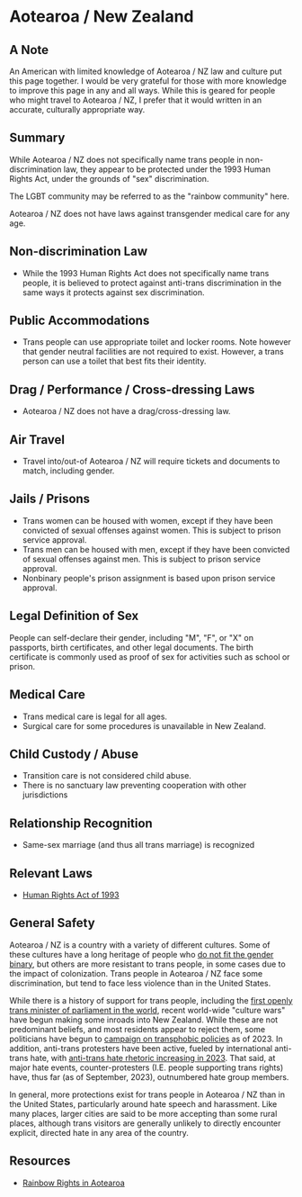 # Aotearoa / New Zealand

## A Note

An American with limited knowledge of Aotearoa / NZ law and culture
put this page together. I would be very grateful for those with more
knowledge to improve this page in any and all ways.  While this is geared
for people who might travel to Aotearoa / NZ, I prefer that it would
written in an accurate, culturally appropriate way.

## Summary

While Aotearoa / NZ does not specifically name trans people in non-discrimination
law, they appear to be protected under the 1993 Human Rights Act, under
the grounds of "sex" discrimination.

The LGBT community may be referred to as the "rainbow community" here.

Aotearoa / NZ does not have laws against transgender medical care for any age.

## Non-discrimination Law

 * While the 1993 Human Rights Act does not specifically name trans
   people, it is believed to protect against anti-trans discrimination
   in the same ways it protects against sex discrimination.

## Public Accommodations

 * Trans people can use appropriate toilet and locker rooms. Note
   however that gender neutral facilities are not required to exist.
   However, a trans person can use a toilet that best fits their
   identity.

## Drag / Performance / Cross-dressing Laws

 * Aotearoa / NZ does not have a drag/cross-dressing law.

## Air Travel

 * Travel into/out-of Aotearoa / NZ will require tickets and documents to
   match, including gender.

## Jails / Prisons

 * Trans women can be housed with women, except if they have been
   convicted of sexual offenses against women. This is subject to prison
   service approval.
 * Trans men can be housed with men, except if they have been
   convicted of sexual offenses against men. This is subject to prison
   service approval.
 * Nonbinary people's prison assignment is based upon prison service
   approval.

## Legal Definition of Sex

People can self-declare their gender, including "M", "F", or "X" on
passports, birth certificates, and other legal documents.  The birth
certificate is commonly used as proof of sex for activities such as
school or prison.

## Medical Care

 * Trans medical care is legal for all ages.
 * Surgical care for some procedures is unavailable in New Zealand.

## Child Custody / Abuse

 * Transition care is not considered child abuse.
 * There is no sanctuary law preventing cooperation with other jurisdictions
 
## Relationship Recognition

 * Same-sex marriage (and thus all trans marriage) is recognized

## Relevant Laws

 * [Human Rights Act of 1993](https://legislation.govt.nz/act/public/1993/0082/latest/DLM304212.html?search=ts_act%40bill%40regulation%40deemedreg_Human+Rights+Act+1993_resel_25_a&p=1%2f)

## General Safety

Aotearoa / NZ is a country with a variety of different cultures. Some of
these cultures have a long heritage of people who [do not fit the gender
binary](https://teara.govt.nz/en/gender-diversity/page-4), but others are
more resistant to trans people, in some cases due to the impact of
colonization. Trans people in Aotearoa / NZ face some discrimination, but
tend to face less violence than in the United States.

While there is a history of support for trans people, including the
[first openly trans minister of parliament in the
world](https://nzhistory.govt.nz/page/georgina-beyer-becomes-first-transgender-woman-elected-parliament),
recent world-wide "culture wars" have begun making some inroads into New
Zealand. While these are not predominant beliefs, and most residents
appear to reject them, some politicians have begun to [campaign on
transphobic policies](https://www.teaonews.co.nz/2023/08/17/exclude-trans-women-from-womens-bathrooms-threaten-sports-funding-nz-first/)
as of 2023. In addition, anti-trans protesters have been active, fueled
by international anti-trans hate, with [anti-trans hate rhetoric increasing in
2023](https://www.thepinknews.com/2023/04/08/posie-parker-kellie-jay-keen-minshull-anti-trans-online-hate/).
That said, at major hate events, counter-protesters (I.E. people supporting
trans rights) have, thus far (as of September, 2023), outnumbered hate
group members.

In general, more protections exist for trans people in Aotearoa / NZ
than in the United States, particularly around hate speech and
harassment. Like many places, larger cities are said to be more
accepting than some rural places, although trans visitors are generally
unlikely to directly encounter explicit, directed hate in any area of
the country.

## Resources

 * [Rainbow Rights in Aotearoa](https://rainbowrights.nz/)
